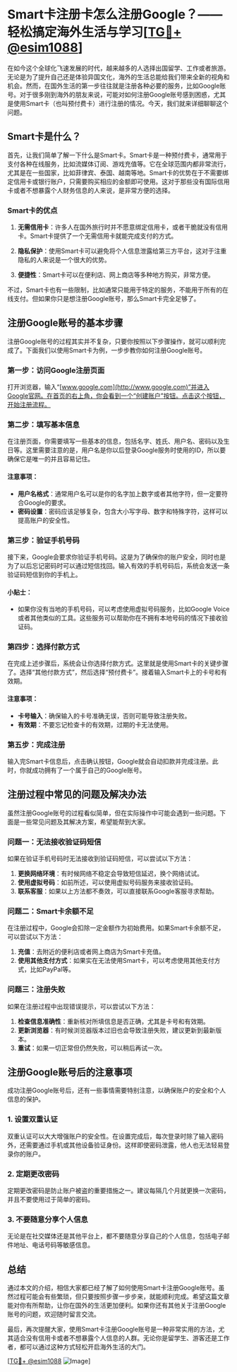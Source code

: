 # Smart卡注册卡怎么注册Google？——轻松搞定海外生活与学习[[TG💪+ @esim1088](https://t.me/s/esim1088)]

在如今这个全球化飞速发展的时代，越来越多的人选择出国留学、工作或者旅游。无论是为了提升自己还是体验异国文化，海外的生活总能给我们带来全新的视角和机会。然而，在国外生活的第一步往往就是注册各种必要的服务，比如Google账号。对于很多刚到海外的朋友来说，可能对如何注册Google账号感到困惑，尤其是使用Smart卡（也叫预付费卡）进行注册的情况。今天，我们就来详细聊聊这个问题。

## Smart卡是什么？

首先，让我们简单了解一下什么是Smart卡。Smart卡是一种预付费卡，通常用于支付各种在线服务，比如流媒体订阅、游戏充值等。它在全球范围内都非常流行，尤其是在一些国家，比如菲律宾、泰国、越南等地。Smart卡的优势在于不需要绑定信用卡或银行账户，只需要购买相应的金额即可使用。这对于那些没有国际信用卡或者不想暴露个人财务信息的人来说，是非常方便的选择。

### Smart卡的优点

1. **无需信用卡**：许多人在国外旅行时并不愿意绑定信用卡，或者干脆就没有信用卡。Smart卡提供了一个无需信用卡就能完成支付的方式。
   
2. **隐私保护**：使用Smart卡可以避免将个人信息泄露给第三方平台，这对于注重隐私的人来说是一个很大的优势。

3. **便捷性**：Smart卡可以在便利店、网上商店等多种地方购买，非常方便。

不过，Smart卡也有一些限制，比如通常只能用于特定的服务，不能用于所有的在线支付。但如果你只是想注册Google账号，那么Smart卡完全足够了。

## 注册Google账号的基本步骤

注册Google账号的过程其实并不复杂，只要你按照以下步骤操作，就可以顺利完成了。下面我们以使用Smart卡为例，一步步教你如何注册Google账号。

### 第一步：访问Google注册页面

打开浏览器，输入“[www.google.com](http://www.google.com)”并进入Google官网。在首页的右上角，你会看到一个“创建账户”按钮。点击这个按钮，开始注册流程。

### 第二步：填写基本信息

在注册页面，你需要填写一些基本的信息，包括名字、姓氏、用户名、密码以及生日等。这里需要注意的是，用户名是你以后登录Google服务时使用的ID，所以要确保它是唯一的并且容易记住。

#### 注意事项：
- **用户名格式**：通常用户名可以是你的名字加上数字或者其他字符，但一定要符合Google的要求。
- **密码设置**：密码应该足够复杂，包含大小写字母、数字和特殊字符，这样可以提高账户的安全性。

### 第三步：验证手机号码

接下来，Google会要求你验证手机号码。这是为了确保你的账户安全，同时也是为了以后忘记密码时可以通过短信找回。输入有效的手机号码后，系统会发送一条验证码短信到你的手机上。

#### 小贴士：
- 如果你没有当地的手机号码，可以考虑使用虚拟号码服务，比如Google Voice或者其他类似的工具。这些服务可以帮助你在不拥有本地号码的情况下接收验证码。

### 第四步：选择付款方式

在完成上述步骤后，系统会让你选择付款方式。这里就是使用Smart卡的关键步骤了。选择“其他付款方式”，然后选择“预付费卡”。接着输入Smart卡上的卡号和有效期。

#### 注意事项：
- **卡号输入**：确保输入的卡号准确无误，否则可能导致注册失败。
- **有效期**：不要忘记检查卡的有效期，过期的卡无法使用。

### 第五步：完成注册

输入完Smart卡信息后，点击确认按钮，Google就会自动扣款并完成注册。此时，你就成功拥有了一个属于自己的Google账号。

## 注册过程中常见的问题及解决办法

虽然注册Google账号的过程看似简单，但在实际操作中可能会遇到一些问题。下面是一些常见问题及其解决方案，希望能帮到大家。

### 问题一：无法接收验证码短信

如果在验证手机号码时无法接收到验证码短信，可以尝试以下方法：

1. **更换网络环境**：有时候网络不稳定会导致短信延迟，换个网络试试。
2. **使用虚拟号码**：如前所述，可以使用虚拟号码服务来接收验证码。
3. **联系客服**：如果以上方法都不奏效，可以直接联系Google客服寻求帮助。

### 问题二：Smart卡余额不足

在注册过程中，Google会扣除一定金额作为初始费用。如果Smart卡余额不足，可以尝试以下方法：

1. **充值**：去附近的便利店或者网上商店为Smart卡充值。
2. **使用其他支付方式**：如果实在无法使用Smart卡，可以考虑使用其他支付方式，比如PayPal等。

### 问题三：注册失败

如果在注册过程中出现错误提示，可以尝试以下方法：

1. **检查信息准确性**：重新核对所填信息是否正确，尤其是卡号和有效期。
2. **更新浏览器**：有时候浏览器版本过旧也会导致注册失败，建议更新到最新版本。
3. **重试**：如果一切正常但仍然失败，可以稍后再试一次。

## 注册Google账号后的注意事项

成功注册Google账号后，还有一些事情需要特别注意，以确保账户的安全和个人信息的保护。

### 1. 设置双重认证

双重认证可以大大增强账户的安全性。在设置完成后，每次登录时除了输入密码外，还需要通过手机或其他设备验证身份。这样即使密码泄露，他人也无法轻易登录你的账户。

### 2. 定期更改密码

定期更改密码是防止账户被盗的重要措施之一。建议每隔几个月就更换一次密码，并且不要使用过于简单的密码。

### 3. 不要随意分享个人信息

无论是在社交媒体还是其他平台上，都不要随意分享自己的个人信息，包括电子邮件地址、电话号码等敏感信息。

## 总结

通过本文的介绍，相信大家都已经了解了如何使用Smart卡注册Google账号。虽然过程可能会有些繁琐，但只要按照步骤一步步来，就能顺利完成。希望这篇文章能对你有所帮助，让你在国外的生活更加便利。如果你还有其他关于注册Google账号的问题，欢迎随时留言交流。

最后，再次提醒大家，使用Smart卡注册Google账号是一种非常实用的方法，尤其适合没有信用卡或者不想暴露个人信息的人群。无论你是留学生、游客还是工作者，都可以通过这种方式轻松开启海外生活的大门。

[[TG💪+ @esim1088](https://t.me/s/esim1088) ![Image](https://i.postimg.cc/4NQfJmqS/Snipaste-2025-05-13-00-14-12.png)]